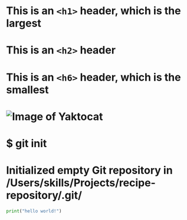 # This is an `<h1>` header, which is the largest

# This is an `<h2>` header

# This is an `<h6>` header, which is the smallest
# ![Image of Yaktocat](https://octodex.github.com/images/yaktocat.png)
# $ git init
# Initialized empty Git repository in /Users/skills/Projects/recipe-repository/.git/
  ``` python
  print("hello world!")
  ```

